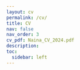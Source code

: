 ```yaml
---
layout: cv
permalink: /cv/
title: CV
nav: false
nav_order: 3
cv_pdf: Naina_CV_2024.pdf
description: 
toc:
  sidebar: left
---
```

